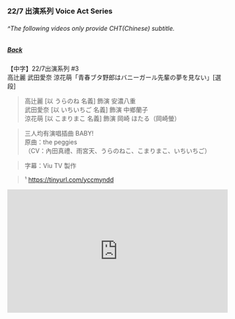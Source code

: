 ### 22/7 出演系列 Voice Act Series
###### ^The following videos only provide CHT(Chinese) subtitle.
##### [Back](../readme.md)

【中字】22/7出演系列 #3  
高辻麗 武田愛奈 涼花萌「青春ブタ野郎はバニーガール先輩の夢を見ない」[選段]  

>高辻麗 [以 うらのね 名義] 飾演 安濃八重  
武田愛奈 [以 いちいちご 名義] 飾演 中鄉蘭子  
涼花萌 [以 こまりまこ 名義] 飾演 岡崎 ほたる（岡崎螢）  

>三人均有演唱插曲 BABY!  
原曲：the peggies  
（CV：內田真禮、雨宮天、うらのねこ、こまりまこ、いちいちご）  

>字幕：Viu TV 製作 

>¹ https://tinyurl.com/yccmyndd

<div style="left: 0; width: 100%; height: 0; position: relative; padding-bottom: 56.0417%;"><iframe src="https://www.dailymotion.com/embed/video/k23MuSTvTE6GJow3MxN?queue-enable=false" style="border: 0; top: 0; left: 0; width: 100%; height: 100%; position: absolute;" allowfullscreen scrolling="no" allow="encrypted-media"></iframe></div>  
